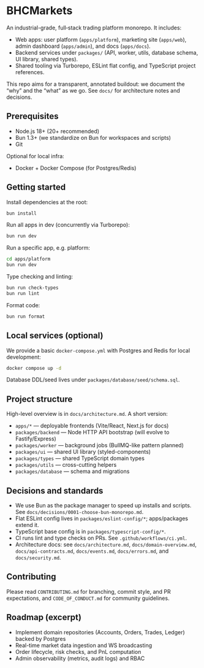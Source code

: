 # BHCMarkets

An industrial-grade, full‑stack trading platform monorepo. It includes:

- Web apps: user platform (`apps/platform`), marketing site (`apps/web`), admin dashboard (`apps/admin`), and docs (`apps/docs`).
- Backend services under `packages/` (API, worker, utils, database schema, UI library, shared types).
- Shared tooling via Turborepo, ESLint flat config, and TypeScript project references.

This repo aims for a transparent, annotated buildout: we document the “why” and the “what” as we go. See `docs/` for architecture notes and decisions.

## Prerequisites

- Node.js 18+ (20+ recommended)
- Bun 1.3+ (we standardize on Bun for workspaces and scripts)
- Git

Optional for local infra:
- Docker + Docker Compose (for Postgres/Redis)

## Getting started

Install dependencies at the root:

```bash
bun install
```

Run all apps in dev (concurrently via Turborepo):

```bash
bun run dev
```

Run a specific app, e.g. platform:

```bash
cd apps/platform
bun run dev
```

Type checking and linting:

```bash
bun run check-types
bun run lint
```

Format code:

```bash
bun run format
```

## Local services (optional)

We provide a basic `docker-compose.yml` with Postgres and Redis for local development:

```bash
docker compose up -d
```

Database DDL/seed lives under `packages/database/seed/schema.sql`.

## Project structure

High-level overview is in `docs/architecture.md`. A short version:

- `apps/*` — deployable frontends (Vite/React, Next.js for docs)
- `packages/backend` — Node HTTP API bootstrap (will evolve to Fastify/Express)
- `packages/worker` — background jobs (BullMQ-like pattern planned)
- `packages/ui` — shared UI library (styled-components)
- `packages/types` — shared TypeScript domain types
- `packages/utils` — cross-cutting helpers
- `packages/database` — schema and migrations

## Decisions and standards

- We use Bun as the package manager to speed up installs and scripts. See `docs/decisions/0001-choose-bun-monorepo.md`.
- Flat ESLint config lives in `packages/eslint-config/*`; apps/packages extend it.
- TypeScript base config is in `packages/typescript-config/*`.
- CI runs lint and type checks on PRs. See `.github/workflows/ci.yml`.
- Architecture docs: see `docs/architecture.md`, `docs/domain-overview.md`, `docs/api-contracts.md`, `docs/events.md`, `docs/errors.md`, and `docs/security.md`.

## Contributing

Please read `CONTRIBUTING.md` for branching, commit style, and PR expectations, and `CODE_OF_CONDUCT.md` for community guidelines.

## Roadmap (excerpt)

- Implement domain repositories (Accounts, Orders, Trades, Ledger) backed by Postgres
- Real-time market data ingestion and WS broadcasting
- Order lifecycle, risk checks, and PnL computation
- Admin observability (metrics, audit logs) and RBAC
